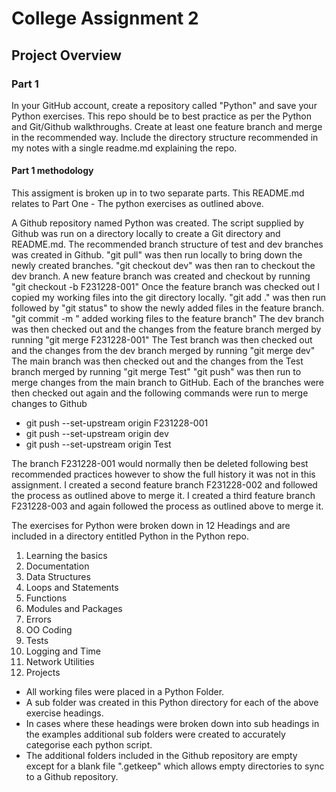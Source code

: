 # College Assignment 2 #

## Project Overview ##

### Part 1 ###

In your GitHub account, create a repository called "Python" and save your Python exercises. 
This repo should be to best practice as per the Python and Git/Github walkthroughs.
Create at least one feature branch and merge in the recommended way.
Include the directory structure recommended in my notes with a single readme.md explaining the repo. 


#### Part 1 methodology ### 

This assigment is broken up in to two separate parts. This README.md relates to Part One - The python exercises as outlined above.

A Github repository named Python was created.
The script supplied by Github was run on a directory locally to create a Git directory and README.md.
The recommended branch structure of test and dev branches was created in Github.
"git pull" was then run locally to bring down the newly created branches.
"git checkout dev" was then ran to checkout the dev branch.
A new feature branch was created and checkout by running "git checkout -b F231228-001"
Once the feature branch was checked out I copied my working files into the git directory locally.
"git add ." was then run followed by "git status" to show the newly added files in the feature branch.
"git commit -m " added working files to the feature branch"
The dev branch was then checked out and the changes from the feature branch merged by running "git merge F231228-001"
The Test branch was then checked out and the changes from the dev branch merged by running "git merge dev"
The main branch was then checked out and the changes from the Test branch merged by running "git merge Test"
"git push" was then run to merge changes from the main branch to GitHub.
Each of the branches were then checked out again and the following commands were run to merge changes to Github
- git push --set-upstream origin F231228-001
- git push --set-upstream origin dev
- git push --set-upstream origin Test

The branch F231228-001 would normally then be deleted following best recommended practices however to show the full history it was not in this assignment.
I created a second feature branch F231228-002 and followed the process as outlined above to merge it.
I created a third feature branch F231228-003 and again followed the process as outlined above to merge it.

The exercises for Python were broken down in 12 Headings and are included in a directory entitled Python in the Python repo.

1. Learning the basics
2. Documentation
3. Data Structures
4. Loops and Statements
5. Functions
6. Modules and Packages
7. Errors
8. OO Coding
9. Tests
10. Logging and Time
11. Network Utilities
12. Projects

- All working files were placed in a Python Folder.
- A sub folder was created in this Python directory for each of the above exercise headings.
- In cases where these headings were broken down into sub headings in the examples additional sub folders were created to accurately categorise each python script.
- The additional folders included in the Github repository are empty except for a blank file ".getkeep" which allows empty directories to sync to a Github repository.

